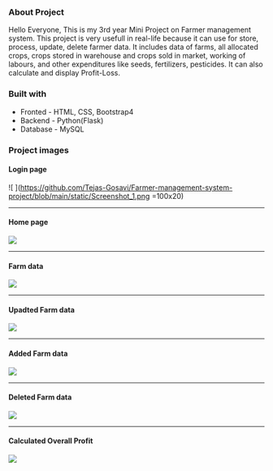 ### About Project 
Hello Everyone, This is my 3rd year Mini Project on Farmer management system.
This project is very usefull in real-life because it can use for store, process, update, delete farmer data. It includes data of farms, all allocated crops, crops stored in warehouse and crops sold in market, working of labours, and other expenditures like seeds, fertilizers, pesticides. It can also calculate and display Profit-Loss.   

### Built with
* Fronted - HTML, CSS, Bootstrap4
* Backend - Python(Flask)  
* Database - MySQL

### Project images
#### Login page
![ ](https://github.com/Tejas-Gosavi/Farmer-management-system-project/blob/main/static/Screenshot_1.png =100x20)
<hr />

#### Home page
![ ](https://github.com/Tejas-Gosavi/Farmer-management-system-project/blob/main/static/Screenshot_2.png)
<hr />

#### Farm data
![ ](https://github.com/Tejas-Gosavi/Farmer-management-system-project/blob/main/static/Screenshot_3.png)
<hr />

#### Upadted Farm data
![ ](https://github.com/Tejas-Gosavi/Farmer-management-system-project/blob/main/static/Screenshot_4.png)
<hr />

#### Added Farm data
![ ](https://github.com/Tejas-Gosavi/Farmer-management-system-project/blob/main/static/Screenshot_5.png)
<hr />

#### Deleted Farm data
![ ](https://github.com/Tejas-Gosavi/Farmer-management-system-project/blob/main/static/Screenshot_6.png)
<hr />

#### Calculated Overall Profit
![ ](https://github.com/Tejas-Gosavi/Farmer-management-system-project/blob/main/static/Screenshot_7.png)
